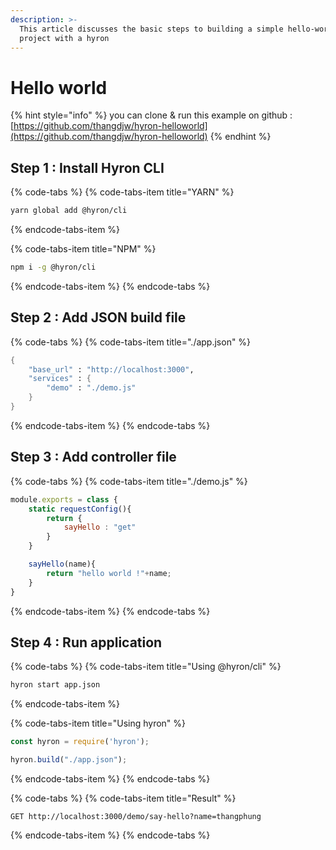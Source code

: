 ```yaml
---
description: >-
  This article discusses the basic steps to building a simple hello-world
  project with a hyron
---
```


# Hello world

{% hint style="info" %}
you can clone & run this example on github : [https://github.com/thangdjw/hyron-helloworld](https://github.com/thangdjw/hyron-helloworld)
{% endhint %}

## Step 1 : Install Hyron CLI

{% code-tabs %}
{% code-tabs-item title="YARN" %}
```bash
yarn global add @hyron/cli
```
{% endcode-tabs-item %}

{% code-tabs-item title="NPM" %}
```bash
npm i -g @hyron/cli
```
{% endcode-tabs-item %}
{% endcode-tabs %}

## Step 2 : Add JSON build file

{% code-tabs %}
{% code-tabs-item title="./app.json" %}
```scheme
{
    "base_url" : "http://localhost:3000",
    "services" : {
        "demo" : "./demo.js"
    }
}
```
{% endcode-tabs-item %}
{% endcode-tabs %}

## Step 3 : Add controller file

{% code-tabs %}
{% code-tabs-item title="./demo.js" %}
```javascript
module.exports = class {
    static requestConfig(){
        return {
            sayHello : "get"
        }
    }

    sayHello(name){
        return "hello world !"+name;
    }
}
```
{% endcode-tabs-item %}
{% endcode-tabs %}

## Step 4 : Run application

{% code-tabs %}
{% code-tabs-item title="Using @hyron/cli" %}
```bash
hyron start app.json
```
{% endcode-tabs-item %}

{% code-tabs-item title="Using hyron" %}
```javascript
const hyron = require('hyron');

hyron.build("./app.json");
```
{% endcode-tabs-item %}
{% endcode-tabs %}

{% code-tabs %}
{% code-tabs-item title="Result" %}
```http
GET http://localhost:3000/demo/say-hello?name=thangphung
```
{% endcode-tabs-item %}
{% endcode-tabs %}

